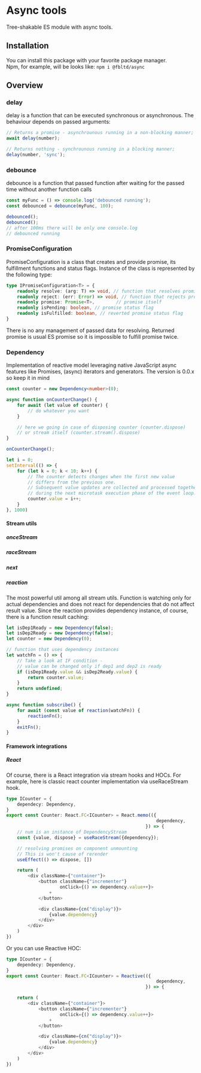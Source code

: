 # Async tools
Tree-shakable ES module with async tools.

## Installation
You can install this package with your favorite package manager.<br/>
Npm, for example, will be looks like:
```npm i @fbltd/async```

## Overview

### delay
delay is a function that can be executed synchronous or asynchronous.
The behaviour depends on passed arguments:
```typescript
// Returns a promise - asynchrounous running in a non-blocking manner;
await delay(number);

// Returns nothing - synchrounous running in a blocking manner;
delay(number, 'sync');
```

### debounce
debounce is a function that passed function after waiting for the passed time
without another function calls
```typescript
const myFunc = () => console.log('debounced running');
const debounced = debounce(myFunc, 100);

debounced();
debounced();
// after 100ms there will be only one console.log
// debounced running
```

### PromiseConfiguration
PromiseConfiguration is a class that creates and provide promise, 
its fulfillment functions and status flags.
Instance of the class is represented by the following type:
```typescript
type IPromiseConfiguration<T> = {
    readonly resolve: (arg: T) => void, // function that resolves promise
    readonly reject: (err: Error) => void, // function that rejects promise
    readonly promise: Promise<T>,        // promise itself
    readonly isPending: boolean, // promise status flag
    readonly isFulfilled: boolean, // reverted promise status flag
} 
```
There is no any management of passed data for resolving.
Returned promise is usual ES promise so it is impossible to fulfill promise twice.

### Dependency
Implementation of reactive model leveraging native JavaScript async features like
Promises, (async) iterators and generators.
The version is 0.0.x so keep it in mind

```typescript
const counter = new Dependency<number>(0);

async function onCounterChange() {
    for await (let value of counter) {
        // do whatever you want
    }

    // here we going in case of disposing counter (counter.dispose)
    // or stream itself (counter.stream().dispose)
}

onCounterChange();

let i = 0;
setInterval(() => {
    for (let k = 0; k < 10; k++) {
        // The counter detects changes when the first new value 
        // differs from the previous one. 
        // Subsequent value updates are collected and processed together
        // during the next microtask execution phase of the event loop.
        counter.value = i++;
    }
}, 1000)
```

#### Stream utils
##### onceStream
##### raceStream
##### next

##### reaction
The most powerful util among all stream utils.
Function is watching only for actual dependencies and does not react
for dependencies that do not affect result value. Since the reaction
provides dependency instance, of course, there is a function result caching:
```typescript
let isDep1Ready = new Dependency(false);
let isDep2Ready = new Dependency(false);
let counter = new Dependency(0);

// function that uses dependency instances
let watchFn = () => {
    // Take a look at IF condition -
    // value can be changed only if dep1 and dep2 is ready
    if (isDep1Ready.value && isDep2Ready.value) {
        return counter.value;
    }
    return undefined;
}

async function subscribe() {
    for await (const value of reaction(watchFn)) {
        reactionFn();
    }
    exitFn();
}
```

#### Framework integrations
##### React
Of course, there is a React integration via stream hooks and HOCs.
For example, here is classic react counter implementation via useRaceStream hook.

```typescript jsx
type ICounter = {
    dependecy: Dependency,
}
export const Counter: React.FC<ICounter> = React.memo(({
                                                        dependency,
                                                    }) => {
    // num is an instance of DependencyStream
    const {value, dispose} = useRaceStream({dependency});

    // resolving promises on component unmounting
    // This is won't cause of rerender
    useEffect(() => dispose, [])

    return (
        <div className={"container"}>
            <button className={"incrementer"}
                    onClick={() => dependency.value++}>
                +
            </button>

            <div className={cn("display")}>
                {value.dependency}
            </div>
        </div>
    )
})
```

Or you can use Reactive HOC:
```typescript jsx
type ICounter = {
    dependecy: Dependency,
}
export const Counter: React.FC<ICounter> = Reactive(({
                                                        dependency,
                                                    }) => {

    return (
        <div className={"container"}>
            <button className={"incrementer"}
                    onClick={() => dependency.value++}>
                +
            </button>

            <div className={cn("display")}>
                {value.dependency}
            </div>
        </div>
    )
})
```

###### 